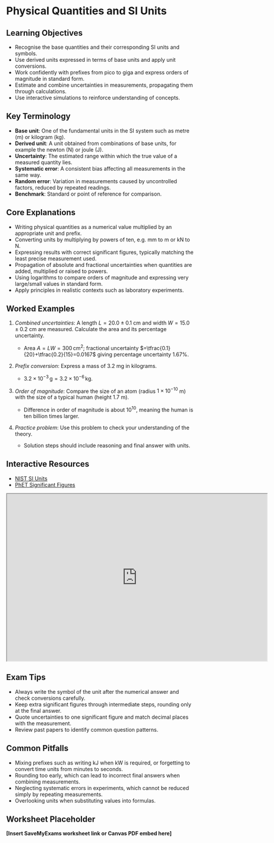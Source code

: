 # Physical Quantities and SI Units

## Learning Objectives
- Recognise the base quantities and their corresponding SI units and symbols.
- Use derived units expressed in terms of base units and apply unit conversions.
- Work confidently with prefixes from pico to giga and express orders of magnitude in standard form.
- Estimate and combine uncertainties in measurements, propagating them through calculations.
- Use interactive simulations to reinforce understanding of concepts.

## Key Terminology
- **Base unit**: One of the fundamental units in the SI system such as metre (m) or kilogram (kg).
- **Derived unit**: A unit obtained from combinations of base units, for example the newton (N) or joule (J).
- **Uncertainty**: The estimated range within which the true value of a measured quantity lies.
- **Systematic error**: A consistent bias affecting all measurements in the same way.
- **Random error**: Variation in measurements caused by uncontrolled factors, reduced by repeated readings.
- **Benchmark**: Standard or point of reference for comparison.

## Core Explanations
- Writing physical quantities as a numerical value multiplied by an appropriate unit and prefix.
- Converting units by multiplying by powers of ten, e.g. mm to m or kN to N.
- Expressing results with correct significant figures, typically matching the least precise measurement used.
- Propagation of absolute and fractional uncertainties when quantities are added, multiplied or raised to powers.
- Using logarithms to compare orders of magnitude and expressing very large/small values in standard form.
- Apply principles in realistic contexts such as laboratory experiments.

## Worked Examples
1. *Combined uncertainties*: A length $L=20.0\pm0.1$ cm and width $W=15.0\pm0.2$ cm are measured. Calculate the area and its percentage uncertainty.
   - Area $A=LW=300\,\text{cm}^2$; fractional uncertainty $=\tfrac{0.1}{20}+\tfrac{0.2}{15}=0.0167$ giving percentage uncertainty $1.67\%$.
2. *Prefix conversion*: Express a mass of 3.2 mg in kilograms.
   - $3.2\times10^{-3}\,\text{g}=3.2\times10^{-6}\,\text{kg}$.
3. *Order of magnitude*: Compare the size of an atom (radius $1\times10^{-10}$ m) with the size of a typical human (height $1.7$ m).
   - Difference in order of magnitude is about $10^{10}$, meaning the human is ten billion times larger.

4. *Practice problem*: Use this problem to check your understanding of the theory.
   - Solution steps should include reasoning and final answer with units.
## Interactive Resources
- [NIST SI Units](https://www.nist.gov/pml/weights-and-measures/si-units)
- [PhET Significant Figures](https://phet.colorado.edu/en/simulation/significant-figures)
<iframe src="https://phet.colorado.edu/sims/html/vector-addition/latest/vector-addition_en.html" width="700" height="450" title="Interactive simulation" loading="lazy"></iframe>

## Exam Tips
- Always write the symbol of the unit after the numerical answer and check conversions carefully.
- Keep extra significant figures through intermediate steps, rounding only at the final answer.
- Quote uncertainties to one significant figure and match decimal places with the measurement.
- Review past papers to identify common question patterns.

## Common Pitfalls
- Mixing prefixes such as writing kJ when kW is required, or forgetting to convert time units from minutes to seconds.
- Rounding too early, which can lead to incorrect final answers when combining measurements.
- Neglecting systematic errors in experiments, which cannot be reduced simply by repeating measurements.
- Overlooking units when substituting values into formulas.

## Worksheet Placeholder
**[Insert SaveMyExams worksheet link or Canvas PDF embed here]**
